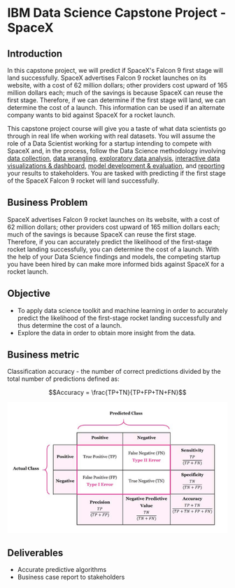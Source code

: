 # IBM Data Science Capstone Project - SpaceX

## Introduction

In this capstone project, we will predict if SpaceX's Falcon 9 first stage will land successfully. SpaceX advertises Falcon 9 rocket launches on its website, with a cost of 62 million dollars; other providers cost upward of 165 million dollars each; much of the savings is because SpaceX can reuse the first stage. Therefore, if we can determine if the first stage will land, we can determine the cost of a launch. This information can be used if an alternate company wants to bid against SpaceX for a rocket launch. 

This capstone project course will give you a taste of what data scientists go through in real life when working with real datasets. You will assume the role of a Data Scientist working for a startup intending to compete with SpaceX and, in the process, follow the Data Science methodology involving [data collection](https://github.com/PreetKothari/IBM-Data_Science_Capstone_SpaceX/tree/c9b1b52ad02805e16a879c9d77ee532b7e47b960/1.%20Data%20Collection), [data wrangling](https://github.com/PreetKothari/IBM-Data_Science_Capstone_SpaceX/tree/52a202457da7d50f889d8737e394eafded9d19e6/2.%20Data%20Wrangling), [exploratory data analysis](https://github.com/PreetKothari/IBM-Data_Science_Capstone_SpaceX/tree/52a202457da7d50f889d8737e394eafded9d19e6/3.%20Exploratory%20Data%20Analysis), [interactive data visualizations & dashboard](https://github.com/PreetKothari/IBM-Data_Science_Capstone_SpaceX/tree/52a202457da7d50f889d8737e394eafded9d19e6/4.%20Interactive%20Visualizations%20and%20Dashboard), [model development & evaluation](https://github.com/PreetKothari/IBM-Data_Science_Capstone_SpaceX/tree/52a202457da7d50f889d8737e394eafded9d19e6/5.%20Model%20Development%20and%20Evaluation), and [reporting]() your results to stakeholders. You are tasked with predicting if the first stage of the SpaceX Falcon 9 rocket will land successfully. 

## Business Problem
SpaceX advertises Falcon 9 rocket launches on its website, with a cost of 62 million dollars; other providers cost upward of 165 million dollars each; much of the savings is because SpaceX can reuse the first stage. Therefore, if you can accurately predict the likelihood of the first-stage rocket landing successfully, you can determine the cost of a launch. With the help of your Data Science findings and models, the competing startup you have been hired by can make more informed bids against SpaceX for a rocket launch. 

## Objective
- To apply data science toolkit and machine learning in order to accurately predict the likelihood of the first-stage rocket landing successfully and thus determine the cost of a launch.
- Explore the data in order to obtain more insight from the data.

## Business metric
Classification accuracy - the number of correct predictions divided by the total number of predictions defined as:

$$Accuracy = \frac{TP+TN}{TP+FP+TN+FN}$$

![Confusion matrix](https://github.com/PreetKothari/IBM-Data_Science_Capstone_SpaceX/blob/08aaa3486a614d2d7915450f3f953f343e70e9e6/Plots/Confusion%20matrix.PNG)

## Deliverables
- Accurate predictive algorithms
- Business case report to stakeholders


